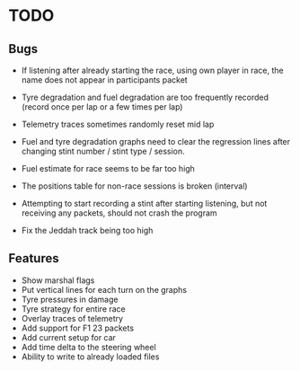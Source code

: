 # TODO

## Bugs

- If listening after already starting the race, using own player in race, the name does not appear in participants packet

- Tyre degradation and fuel degradation are too frequently recorded (record once per lap or a few times per lap)

- Telemetry traces sometimes randomly reset mid lap

- Fuel and tyre degradation graphs need to clear the regression lines after changing stint number / stint type / session.

- Fuel estimate for race seems to be far too high

- The positions table for non-race sessions is broken (interval)

- Attempting to start recording a stint after starting listening, but not receiving any packets, should not crash the program

- Fix the Jeddah track being too high

## Features

- Show marshal flags
- Put vertical lines for each turn on the graphs
- Tyre pressures in damage
- Tyre strategy for entire race
- Overlay traces of telemetry
- Add support for F1 23 packets
- Add current setup for car
- Add time delta to the steering wheel
- Ability to write to already loaded files
